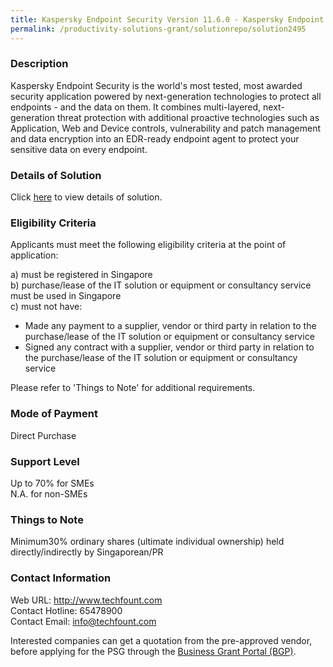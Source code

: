 ```yaml
---
title: Kaspersky Endpoint Security Version 11.6.0 - Kaspersky Endpoint Security Cloud Plus (200 License)
permalink: /productivity-solutions-grant/solutionrepo/solution2495
---
```


### Description

Kaspersky Endpoint Security is the world's most tested, most awarded security application powered by next-generation technologies to protect all endpoints - and the data on them.
It combines multi-layered, next-generation threat protection with additional proactive technologies such as Application, Web and Device controls, vulnerability and patch management and data encryption into an EDR-ready endpoint agent to protect your sensitive data on every endpoint.

### Details of Solution

Click <a href='https://www.gobusiness.gov.sg/images/psg/Techfount_Systems_20200679_Desensitised_Annex_3_Part_5.pdf' target='_blank' rel='noopener'>here</a> to view details of solution.

### Eligibility Criteria

Applicants must meet the following eligibility criteria at the point of application:

a) must be registered in Singapore <br>
b) purchase/lease of the IT solution or equipment or consultancy service must be used in Singapore <br>
c) must not have:
- Made any payment to a supplier, vendor or third party in relation to the purchase/lease of the IT solution or equipment or consultancy service
- Signed any contract with a supplier, vendor or third party in relation to the purchase/lease of the IT solution or equipment or consultancy service

Please refer to 'Things to Note' for additional requirements.

### Mode of Payment
Direct Purchase

### Support Level
Up to 70% for SMEs <br>
N.A. for non-SMEs

### Things to Note
Minimum30% ordinary shares (ultimate individual ownership) held directly/indirectly by Singaporean/PR

### Contact Information
Web URL: http://www.techfount.com <br>Contact Hotline: 65478900 <br>Contact Email: info@techfount.com <br>

Interested companies can get a quotation from the pre-approved vendor, before applying for the PSG through the <a target='_blank' rel='noopener' href='https://www.businessgrants.gov.sg/'>Business Grant Portal (BGP)</a>.

